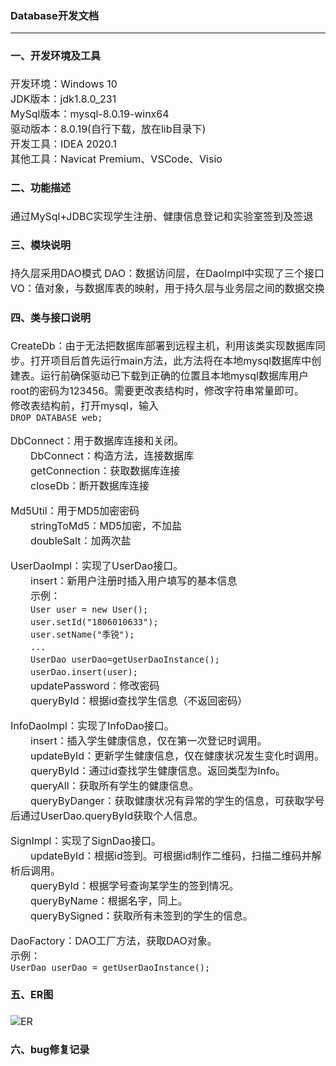 ### Database开发文档  

----
<font size=3>  

#### 一、开发环境及工具  

开发环境：Windows 10  
JDK版本：jdk1.8.0_231  
MySql版本：mysql-8.0.19-winx64  
驱动版本：8.0.19(自行下载，放在lib目录下)  
开发工具：IDEA 2020.1  
其他工具：Navicat Premium、VSCode、Visio  

#### 二、功能描述  

通过MySql+JDBC实现学生注册、健康信息登记和实验室签到及签退  

#### 三、模块说明  

持久层采用DAO模式
DAO：数据访问层，在DaoImpl中实现了三个接口  
VO：值对象，与数据库表的映射，用于持久层与业务层之间的数据交换  

#### 四、类与接口说明

CreateDb：由于无法把数据库部署到远程主机，利用该类实现数据库同步。打开项目后首先运行main方法，此方法将在本地mysql数据库中创建表。运行前确保驱动已下载到正确的位置且本地mysql数据库用户root的密码为123456。需要更改表结构时，修改字符串常量即可。  
修改表结构前，打开mysql，输入  
`DROP DATABASE web;`

DbConnect：用于数据库连接和关闭。  
&emsp;&emsp;DbConnect：构造方法，连接数据库  
&emsp;&emsp;getConnection：获取数据库连接  
&emsp;&emsp;closeDb：断开数据库连接  

Md5Util：用于MD5加密密码  
&emsp;&emsp;stringToMd5：MD5加密，不加盐  
&emsp;&emsp;doubleSalt：加两次盐  

UserDaoImpl：实现了UserDao接口。  
&emsp;&emsp;insert：新用户注册时插入用户填写的基本信息  
&emsp;&emsp;示例：  
&emsp;&emsp;`User user = new User();`  
&emsp;&emsp;`user.setId("1806010633");`  
&emsp;&emsp;`user.setName("季锐");`  
&emsp;&emsp;`...`  
&emsp;&emsp;`UserDao userDao=getUserDaoInstance();`  
&emsp;&emsp;`userDao.insert(user);`  
&emsp;&emsp;updatePassword：修改密码  
&emsp;&emsp;queryById：根据id查找学生信息（不返回密码）  

InfoDaoImpl：实现了InfoDao接口。  
&emsp;&emsp;insert：插入学生健康信息，仅在第一次登记时调用。  
&emsp;&emsp;updateById：更新学生健康信息，仅在健康状况发生变化时调用。  
&emsp;&emsp;queryById：通过id查找学生健康信息。返回类型为Info。  
&emsp;&emsp;queryAll：获取所有学生的健康信息。  
&emsp;&emsp;queryByDanger：获取健康状况有异常的学生的信息，可获取学号后通过UserDao.queryById获取个人信息。  

SignImpl：实现了SignDao接口。  
&emsp;&emsp;updateById：根据id签到。可根据id制作二维码，扫描二维码并解析后调用。  
&emsp;&emsp;queryById：根据学号查询某学生的签到情况。  
&emsp;&emsp;queryByName：根据名字，同上。  
&emsp;&emsp;queryBySigned：获取所有未签到的学生的信息。  

DaoFactory：DAO工厂方法，获取DAO对象。  
示例：  
`UserDao userDao = getUserDaoInstance();`  

#### 五、ER图  

![ER](https://s1.ax1x.com/2020/05/07/YmE7md.png)

#### 六、bug修复记录  

</font>  

